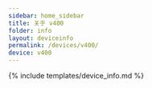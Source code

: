 ```yaml
---
sidebar: home_sidebar
title: 关于 v400
folder: info
layout: deviceinfo
permalink: /devices/v400/
device: v400
---
```

{% include templates/device_info.md %}
